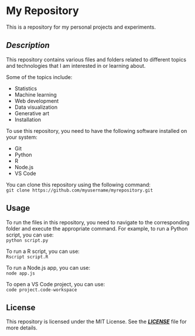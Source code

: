# My Repository  
This is a repository for my personal projects and experiments.

## ***Description***  

This repository contains various files and folders related to different topics and technologies that I am interested in or learning about.  

Some of the topics include:
* Statistics  
* Machine learning  
* Web development  
* Data visualization  
* Generative art  
* Installation  

To use this repository, you need to have the following software installed on your system:
* Git  
* Python  
* R  
* Node.js  
* VS Code  

You can clone this repository using the following command:  
  ```git clone https://github.com/myusername/myrepository.git```

## ****Usage****

To run the files in this repository, you need to navigate to the corresponding folder and execute the appropriate command. For example, to run a Python script, you can use:  
  ```python script.py```

To run a R script, you can use:  
  ```Rscript script.R```

To run a Node.js app, you can use:  
  ```node app.js```

To open a VS Code project, you can use:  
  ```code project.code-workspace```

## ****License****  
This repository is licensed under the MIT License. See the ***[LICENSE](https://mit-license.org/)*** file for more details.
